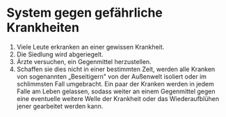 # System gegen gefährliche Krankheiten

1. Viele Leute erkranken an einer gewissen Krankheit.
2. Die Siedlung wird abgeriegelt.
3. Ärzte versuchen, ein Gegenmittel herzustellen.
4. Schaffen sie dies nicht in einer bestimmten Zeit, werden alle Kranken von sogenannten „Beseitigern" von der Außenwelt isoliert oder im schlimmsten Fall umgebracht. Ein paar der Kranken werden in jedem Falle am Leben gelassen, sodass weiter an einem Gegenmittel gegen eine eventuelle weitere Welle der Krankheit oder das Wiederaufblühen jener gearbeitet werden kann.

